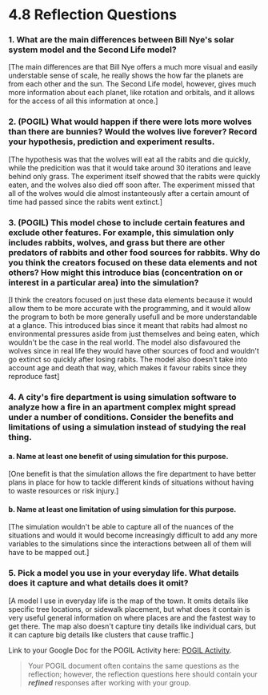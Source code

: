 # 4.8 Reflection Questions

### 1. What are the main differences between Bill Nye's solar system model and the Second Life model?

[The main differences are that Bill Nye offers a much more visual and easily understable sense of scale, he really shows the how far the planets are from each other and the sun. The Second Life model, however, gives much more information about each planet, like rotation and orbitals, and it allows for the access of all this information at once.]

### 2. **(POGIL)** What would happen if there were lots more wolves than there are bunnies? Would the wolves live forever? Record your hypothesis, prediction and experiment results.

[The hypothesis was that the wolves will eat all the rabits and die quickly, while the predicition was that it would take around 30 iterations and leave behind only grass. The experiment itself showed that the rabits were quickly eaten, and the wolves also died off soon after. The experiment missed that all of the wolves would die almost instanteously after a certain amount of time had passed since the rabits went extinct.]

### 3. **(POGIL)** This model chose to include certain features and exclude other features. For example, this simulation only includes rabbits, wolves, and grass but there are other predators of rabbits and other food sources for rabbits. Why do you think the creators focused on these data elements and not others? How might this introduce bias (concentration on or interest in a particular area) into the simulation?

[I think the creators focused on just these data elements because it would allow them to be more accurate with the programming, and it would allow the program to both be more generally usefull and be more understandable at a glance. This introduced bias since it meant that rabits had almost no environmental pressures aside from just themselves and being eaten, which wouldn't be the case in the real world. The model also disfavoured the wolves since in real life they would have other sources of food and wouldn't go extinct so quickly after losing rabits. The model also doesn't take into account age and death that way, which makes it favour rabits since they reproduce fast]

### 4. A city's fire department is using simulation software to analyze how a fire in an apartment complex might spread under a number of conditions. Consider the benefits and limitations of using a simulation instead of studying the real thing.

#### a. Name at least one benefit of using simulation for this purpose.

[One benefit is that the simulation allows the fire department to have better plans in place for how to tackle different kinds of situations without having to waste resources or risk injury.]

#### b. Name at least one limitation of using simulation for this purpose.

[The simulation wouldn't be able to capture all of the nuances of the situations and would it would become increasingly difficult to add any more variables to the simulations since the interactions between all of them will have to be mapped out.]

### 5. Pick a model you use in your everyday life. What details does it capture and what details does it omit?

[A model I use in everyday life is the map of the town. It omits details like specific tree locations, or sidewalk placement, but what does it contain is very useful general information on where places are and the fastest way to get there. The map also doesn't capture tiny details like individual cars, but it can capture big details like clusters that cause traffic.]

Link to your Google Doc for the POGIL Activity here: [POGIL Activity](https://docs.google.com/document/d/1OwlX9EY5XYAhVqZkiWdukt8V3Sm70Bm_6dDUWrNQ9J8/edit?usp=sharing).

> Your POGIL document often contains the same questions as the reflection; however, the reflection questions here should contain your ***refined*** responses after working with your group.
